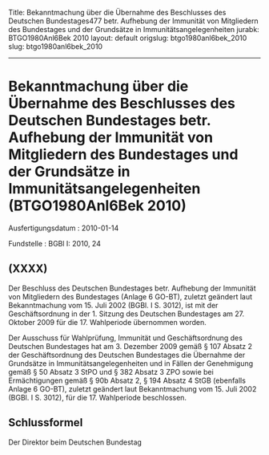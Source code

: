 Title: Bekanntmachung über die Übernahme des Beschlusses des Deutschen Bundestages477
  betr. Aufhebung der Immunität von Mitgliedern des Bundestages und der Grundsätze
  in Immunitätsangelegenheiten
jurabk: BTGO1980Anl6Bek 2010
layout: default
origslug: btgo1980anl6bek_2010
slug: btgo1980anl6bek_2010

---

# Bekanntmachung über die Übernahme des Beschlusses des Deutschen Bundestages betr. Aufhebung der Immunität von Mitgliedern des Bundestages und der Grundsätze in Immunitätsangelegenheiten (BTGO1980Anl6Bek 2010)

Ausfertigungsdatum
:   2010-01-14

Fundstelle
:   BGBl I: 2010, 24


## (XXXX)

Der Beschluss des Deutschen Bundestages betr. Aufhebung der Immunität
von Mitgliedern des Bundestages (Anlage 6 GO-BT), zuletzt geändert
laut Bekanntmachung vom 15. Juli 2002 (BGBl. I S. 3012), ist mit der
Geschäftsordnung in der 1. Sitzung des Deutschen Bundestages am 27.
Oktober 2009 für die 17. Wahlperiode übernommen worden.

Der Ausschuss für Wahlprüfung, Immunität und Geschäftsordnung des
Deutschen Bundestages hat am 3. Dezember 2009 gemäß § 107 Absatz 2 der
Geschäftsordnung des Deutschen Bundestages die Übernahme der
Grundsätze in Immunitätsangelegenheiten und in Fällen der Genehmigung
gemäß § 50 Absatz 3 StPO und § 382 Absatz 3 ZPO sowie bei
Ermächtigungen gemäß § 90b Absatz 2, § 194 Absatz 4 StGB (ebenfalls
Anlage 6 GO-BT), zuletzt geändert laut Bekanntmachung vom 15. Juli
2002 (BGBl. I S. 3012), für die 17. Wahlperiode beschlossen.


## Schlussformel

Der Direktor beim Deutschen Bundestag

